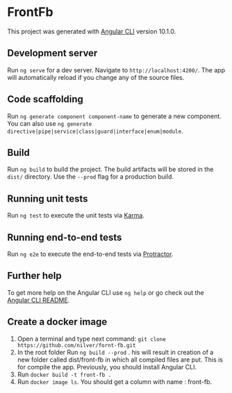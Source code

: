 # FrontFb

This project was generated with [Angular CLI](https://github.com/angular/angular-cli) version 10.1.0.

## Development server

Run `ng serve` for a dev server. Navigate to `http://localhost:4200/`. The app will automatically reload if you change any of the source files.

## Code scaffolding

Run `ng generate component component-name` to generate a new component. You can also use `ng generate directive|pipe|service|class|guard|interface|enum|module`.

## Build

Run `ng build` to build the project. The build artifacts will be stored in the `dist/` directory. Use the `--prod` flag for a production build.

## Running unit tests

Run `ng test` to execute the unit tests via [Karma](https://karma-runner.github.io).

## Running end-to-end tests

Run `ng e2e` to execute the end-to-end tests via [Protractor](http://www.protractortest.org/).

## Further help

To get more help on the Angular CLI use `ng help` or go check out the [Angular CLI README](https://github.com/angular/angular-cli/blob/master/README.md).

## Create a docker image

1. Open a terminal and type next command: `git clone https://github.com/nilver/fornt-fb.git`
2. In the root folder Run `ng build --prod` . his will result in creation of a new folder called dist/front-fb in which all compiled files are put. This is for compile the app. Previously, you should install Angular CLI.
3. Run `docker build -t front-fb .`
4. Run `docker image ls`. You should get a column with name : front-fb.
